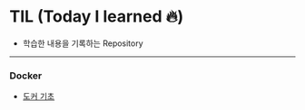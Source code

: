 # TIL (Today I learned 🔥)

* 학습한 내용을 기록하는 Repository
---
### Docker
* [도커 기초](https://github.com/Seoyeong-Kim/TIL/blob/master/docker/docker-basic.md)
            
